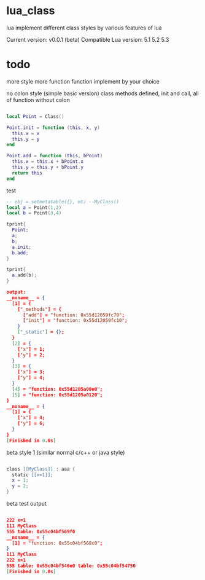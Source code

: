 # lua_class
lua implement different class styles by various features of lua

Current version: v0.0.1 (beta)
Compatible Lua version: 5.1 5.2 5.3

# todo
more style
more function
function implement by your choice



no colon style (simple basic version)
class methods defined, init and call, all of function without colon

```lua

local Point = Class()

Point.init = function (this, x, y)
  this.x = x
  this.y = y
end

Point.add = function (this, bPoint)
  this.x = this.x + bPoint.x
  this.y = this.y + bPoint.y
  return this
end

```



test



```lua
-- obj = setmetatable({}, mt) --MyClass()
local a = Point(1,2)
local b = Point(3,4)

tprint{
  Point;
  a;
  b;
  a.init;
  b.add;
}

tprint{
  a.add(b);
}
```

```json
output:
__noname__ = {
  [1] = {
    ["_methods"] = {
      ["add"] = "function: 0x55d12059fc70";
      ["init"] = "function: 0x55d12059fc10";
    }
    ["_static"] = {};
  }
  [2] = {
    ["x"] = 1;
    ["y"] = 2;
  }
  [3] = {
    ["x"] = 3;
    ["y"] = 4;
  }
  [4] = "function: 0x55d1205a00e0";
  [5] = "function: 0x55d1205a0120";
}
__noname__ = {
  [1] = {
    ["x"] = 4;
    ["y"] = 6;
  }
}
[Finished in 0.0s]

```

beta style 1 (similar normal c/c++ or java style)

```lua

class [[MyClass]] : aaa {
  static [[x=1]];
  x = 1;
  y = 2;
}

```

beta test output

```json

222 x=1
111 MyClass
555 table: 0x55c04bf569f0
__noname__ = {
  [1] = "function: 0x55c04bf568c0";
}
111 MyClass
222 x=1
555 table: 0x55c04bf546e0 table: 0x55c04bf54750
[Finished in 0.0s]

```

